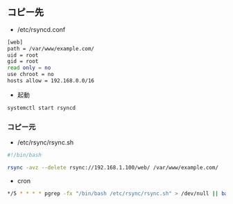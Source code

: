 ## コピー先
- /etc/rsyncd.conf

```bash
[web]
path = /var/www/example.com/
uid = root
gid = root
read only = no
use chroot = no
hosts allow = 192.168.0.0/16
```

- 起動

```bash
systemctl start rsyncd
```

### コピー元
- /etc/rsync/rsync.sh

```bash
#!/bin/bash

rsync -avz --delete rsync://192.168.1.100/web/ /var/www/example.com/
```

- cron

```bash
*/5 * * * * pgrep -fx "/bin/bash /etc/rsync/rsync.sh" > /dev/null || bash -c '/etc/rsync/rsync.sh | ts '[\%Y-\%m-\%d \%H:\%M:\%S]' > /var/log/rsync/rsync.log 2>&1'
```